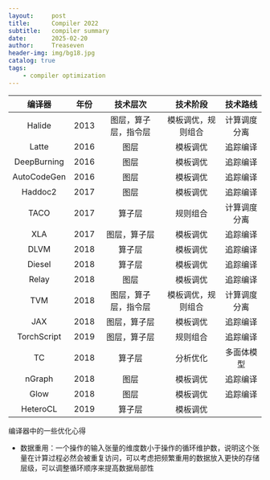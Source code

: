 ```yaml
---
layout:     post
title:      Compiler 2022
subtitle:   compiler summary
date:       2025-02-20
author:     Treaseven
header-img: img/bg18.jpg
catalog: true
tags:
    - compiler optimization
---
```


|编译器|年份|技术层次|技术阶段|技术路线|
|:---:|:---:|:---:|:---:|:---:|
|Halide|2013|图层，算子层，指令层|模板调优，规则组合|计算调度分离|
|Latte|2016|图层|模板调优|追踪编译|
|DeepBurning|2016|图层|模板调优|追踪编译|
|AutoCodeGen|2016|图层|模板调优|追踪编译|
|Haddoc2|2017|图层|模板调优|追踪编译|
|TACO|2017|算子层|规则组合|计算调度分离|
|XLA|2017|图层，算子层|模板调优|追踪编译|
|DLVM|2018|算子层|模板调优|追踪编译|
|Diesel|2018|算子层|模板调优|追踪编译|
|Relay|2018|图层|模板调优|追踪编译|
|TVM|2018|图层，算子层，指令层|模板调优，规则组合|计算调度分离|
|JAX|2018|图层，算子层|模板调优|追踪编译|
|TorchScript|2019|图层，算子层|规则组合|追踪编译|
|TC|2018|算子层|分析优化|多面体模型|
|nGraph|2018|图层|模板调优|追踪编译|
|Glow|2018|图层|模板调优|追踪编译|
|HeteroCL|2019|算子层|模板调优|



编译器中的一些优化心得
- 数据重用：一个操作的输入张量的维度数小于操作的循环维护数，说明这个张量在计算过程必然会被重复访问，可以考虑把频繁重用的数据放入更快的存储层级，可以调整循环顺序来提高数据局部性